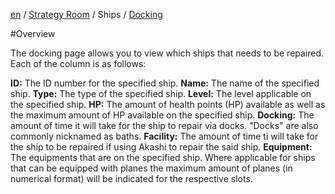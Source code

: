 [en](https://github.com/KC3Kai/kc3-docs/tree/master/en) / [Strategy Room](https://github.com/KC3Kai/kc3-docs/blob/master/en/Strategy_Room.md) / Ships / [Docking](https://github.com/KC3Kai/kc3-docs/blob/master/en/Strategy_Room_-_Docking.md)

#Overview

The docking page allows you to view which ships that needs to be repaired. Each of the column is as follows:

**ID:** The ID number for the specified ship.
**Name:** The name of the specified ship.
**Type:** The type of the specified ship.
**Level:** The level applicable on the specified ship.
**HP:** The amount of health points (HP) available as well as the maximum amount of HP available on the specified ship.
**Docking:** The amount of time it will take for the ship to repair via docks. "Docks" are also commonly nicknamed as baths.
**Facility:** The amount of time ti will take for the ship to be repaired if using Akashi to repair the said ship.
**Equipment:** The equipments that are on the specified ship. Where applicable for ships that can be equipped with planes the maximum amount of planes (in numerical format) will be indicated for the respective slots.